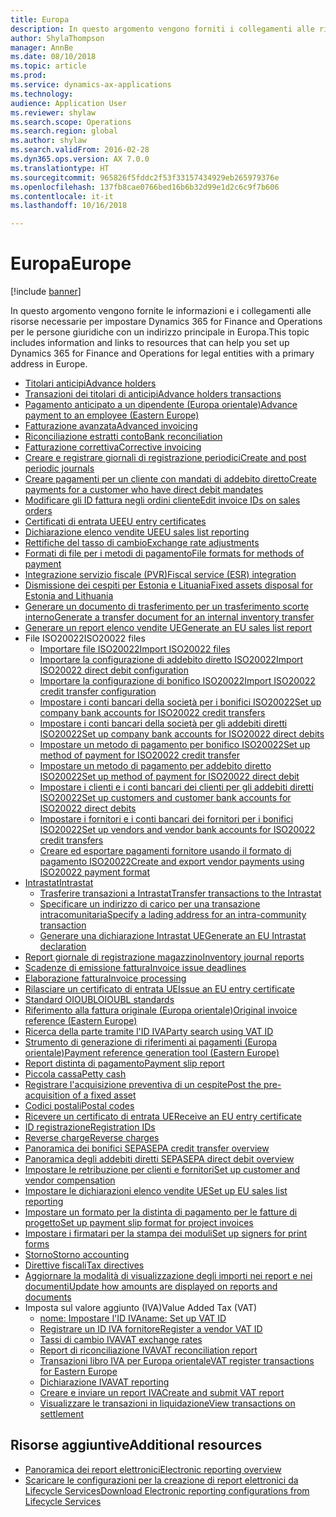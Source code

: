 ```yaml
---
title: Europa
description: In questo argomento vengono forniti i collegamenti alle risorse della documentazione di Microsoft Dynamics 365 for Finance and Operations per l'Europa.
author: ShylaThompson
manager: AnnBe
ms.date: 08/10/2018
ms.topic: article
ms.prod: 
ms.service: dynamics-ax-applications
ms.technology: 
audience: Application User
ms.reviewer: shylaw
ms.search.scope: Operations
ms.search.region: global
ms.author: shylaw
ms.search.validFrom: 2016-02-28
ms.dyn365.ops.version: AX 7.0.0
ms.translationtype: HT
ms.sourcegitcommit: 965826f5fddc2f53f33157434929eb265979376e
ms.openlocfilehash: 137fb8cae0766bed16b6b32d99e1d2c6c9f7b606
ms.contentlocale: it-it
ms.lasthandoff: 10/16/2018

---
```


# <a name="europe"></a><span data-ttu-id="f1c23-103">Europa</span><span class="sxs-lookup"><span data-stu-id="f1c23-103">Europe</span></span> 

[!include [banner](../includes/banner.md)]

<span data-ttu-id="f1c23-104">In questo argomento vengono fornite le informazioni e i collegamenti alle risorse necessarie per impostare Dynamics 365 for Finance and Operations per le persone giuridiche con un indirizzo principale in Europa.</span><span class="sxs-lookup"><span data-stu-id="f1c23-104">This topic includes information and links to resources that can help you set up Dynamics 365 for Finance and Operations for legal entities with a primary address in Europe.</span></span> 

- [<span data-ttu-id="f1c23-105">Titolari anticipi</span><span class="sxs-lookup"><span data-stu-id="f1c23-105">Advance holders</span></span>](emea-advance-holders.md)
 - [<span data-ttu-id="f1c23-106">Transazioni dei titolari di anticipi</span><span class="sxs-lookup"><span data-stu-id="f1c23-106">Advance holders transactions</span></span>](emea-advance-holders-transactions.md)
 - [<span data-ttu-id="f1c23-107">Pagamento anticipato a un dipendente (Europa orientale)</span><span class="sxs-lookup"><span data-stu-id="f1c23-107">Advance payment to an employee (Eastern Europe)</span></span>](tasks/advance-payment-employee.md)
- [<span data-ttu-id="f1c23-108">Fatturazione avanzata</span><span class="sxs-lookup"><span data-stu-id="f1c23-108">Advanced invoicing</span></span>](emea-advance-invoice.md)
- [<span data-ttu-id="f1c23-109">Riconciliazione estratti conto</span><span class="sxs-lookup"><span data-stu-id="f1c23-109">Bank reconciliation</span></span>](emea-bank-reconciliation.md)
- [<span data-ttu-id="f1c23-110">Fatturazione correttiva</span><span class="sxs-lookup"><span data-stu-id="f1c23-110">Corrective invoicing</span></span>](emea-corrective-invoice.md)
- [<span data-ttu-id="f1c23-111">Creare e registrare giornali di registrazione periodici</span><span class="sxs-lookup"><span data-stu-id="f1c23-111">Create and post periodic journals</span></span>](emea-create-post-periodic-journals.md)
- [<span data-ttu-id="f1c23-112">Creare pagamenti per un cliente con mandati di addebito diretto</span><span class="sxs-lookup"><span data-stu-id="f1c23-112">Create payments for a customer who have direct debit mandates</span></span>](tasks/create-payments-customers-who-have-direct-debit-mandates.md)
- [<span data-ttu-id="f1c23-113">Modificare gli ID fattura negli ordini cliente</span><span class="sxs-lookup"><span data-stu-id="f1c23-113">Edit invoice IDs on sales orders</span></span>](emea-edit-invoice-id-sales-orders.md)
- [<span data-ttu-id="f1c23-114">Certificati di entrata UE</span><span class="sxs-lookup"><span data-stu-id="f1c23-114">EU entry certificates</span></span>](emea-entry-certificates.md)
- [<span data-ttu-id="f1c23-115">Dichiarazione elenco vendite UE</span><span class="sxs-lookup"><span data-stu-id="f1c23-115">EU sales list reporting</span></span>](emea-eu-sales-list.md)
- [<span data-ttu-id="f1c23-116">Rettifiche del tasso di cambio</span><span class="sxs-lookup"><span data-stu-id="f1c23-116">Exchange rate adjustments</span></span>](emea-exchange-rate-adjustments.md)
- [<span data-ttu-id="f1c23-117">Formati di file per i metodi di pagamento</span><span class="sxs-lookup"><span data-stu-id="f1c23-117">File formats for methods of payment</span></span>](emea-select-file-formats-for-the-method-of-payments.md)
- [<span data-ttu-id="f1c23-118">Integrazione servizio fiscale (PVR)</span><span class="sxs-lookup"><span data-stu-id="f1c23-118">Fiscal service (ESR) integration</span></span>](emea-fiscal-service-integration.md)
- [<span data-ttu-id="f1c23-119">Dismissione dei cespiti per Estonia e Lituania</span><span class="sxs-lookup"><span data-stu-id="f1c23-119">Fixed assets disposal for Estonia and Lithuania</span></span>](emea-credit-note-reverse-fixed-asset-sale.md)
- [<span data-ttu-id="f1c23-120">Generare un documento di trasferimento per un trasferimento scorte interno</span><span class="sxs-lookup"><span data-stu-id="f1c23-120">Generate a transfer document for an internal inventory transfer</span></span>](tasks/transfer-document-internal-inventory-transfer.md)
- [<span data-ttu-id="f1c23-121">Generare un report elenco vendite UE</span><span class="sxs-lookup"><span data-stu-id="f1c23-121">Generate an EU sales list report</span></span>](tasks/eur-00011-eu-sales-list-report.md)
- <span data-ttu-id="f1c23-122">File ISO20022</span><span class="sxs-lookup"><span data-stu-id="f1c23-122">ISO20022 files</span></span>
  - [<span data-ttu-id="f1c23-123">Importare file ISO20022</span><span class="sxs-lookup"><span data-stu-id="f1c23-123">Import ISO20022 files</span></span>](emea-ISO20022-file-formats.md)
  - [<span data-ttu-id="f1c23-124">Importare la configurazione di addebito diretto ISO20022</span><span class="sxs-lookup"><span data-stu-id="f1c23-124">Import ISO20022 direct debit configuration</span></span>](tasks/import-iso20022-direct-debit-configuration.md)
  - [<span data-ttu-id="f1c23-125">Importare la configurazione di bonifico ISO20022</span><span class="sxs-lookup"><span data-stu-id="f1c23-125">Import ISO20022 credit transfer configuration</span></span>](tasks/import-iso20022-credit-transfer-configuration.md)
  - [<span data-ttu-id="f1c23-126">Impostare i conti bancari della società per i bonifici ISO20022</span><span class="sxs-lookup"><span data-stu-id="f1c23-126">Set up company bank accounts for ISO20022 credit transfers</span></span>](tasks/set-up-company-bank-accounts-iso20022-credit-transfers.md)
  - [<span data-ttu-id="f1c23-127">Impostare i conti bancari della società per gli addebiti diretti ISO20022</span><span class="sxs-lookup"><span data-stu-id="f1c23-127">Set up company bank accounts for ISO20022 direct debits</span></span>](tasks/set-up-company-bank-accounts-iso20022-direct-debits.md)
  - [<span data-ttu-id="f1c23-128">Impostare un metodo di pagamento per bonifico ISO20022</span><span class="sxs-lookup"><span data-stu-id="f1c23-128">Set up method of payment for ISO20022 credit transfer</span></span>](tasks/set-up-method-payment-iso20022-credit-transfer.md)
  - [<span data-ttu-id="f1c23-129">Impostare un metodo di pagamento per addebito diretto ISO20022</span><span class="sxs-lookup"><span data-stu-id="f1c23-129">Set up method of payment for ISO20022 direct debit</span></span>](tasks/setup-method-payment-iso20022-direct-debit.md)
  - [<span data-ttu-id="f1c23-130">Impostare i clienti e i conti bancari dei clienti per gli addebiti diretti ISO20022</span><span class="sxs-lookup"><span data-stu-id="f1c23-130">Set up customers and customer bank accounts for ISO20022 direct debits</span></span>](tasks/set-up-bank-accounts-iso20022-direct-debits.md)
  - [<span data-ttu-id="f1c23-131">Impostare i fornitori e i conti bancari dei fornitori per i bonifici ISO20022</span><span class="sxs-lookup"><span data-stu-id="f1c23-131">Set up vendors and vendor bank accounts for ISO20022 credit transfers</span></span>](tasks/set-up-vendor-iso20022-credit-transfers.md)
  - [<span data-ttu-id="f1c23-132">Creare ed esportare pagamenti fornitore usando il formato di pagamento ISO20022</span><span class="sxs-lookup"><span data-stu-id="f1c23-132">Create and export vendor payments using ISO20022 payment format</span></span>](tasks/create-export-vendor-payments-iso20022-payment-format.md)
- [<span data-ttu-id="f1c23-133">Intrastat</span><span class="sxs-lookup"><span data-stu-id="f1c23-133">Intrastat</span></span>](emea-intrastat.md)
  - [<span data-ttu-id="f1c23-134">Trasferire transazioni a Intrastat</span><span class="sxs-lookup"><span data-stu-id="f1c23-134">Transfer transactions to the Intrastat</span></span>](tasks/transfer-transactions-intrastat.md)
  - [<span data-ttu-id="f1c23-135">Specificare un indirizzo di carico per una transazione intracomunitaria</span><span class="sxs-lookup"><span data-stu-id="f1c23-135">Specify a lading address for an intra-community transaction</span></span>](tasks/eur-00002-specify-lading-address-intra-community.md)
  - [<span data-ttu-id="f1c23-136">Generare una dichiarazione Intrastat UE</span><span class="sxs-lookup"><span data-stu-id="f1c23-136">Generate an EU Intrastat declaration</span></span>](tasks/eur-00002-eu-intrastat-declaration.md)
- [<span data-ttu-id="f1c23-137">Report giornale di registrazione magazzino</span><span class="sxs-lookup"><span data-stu-id="f1c23-137">Inventory journal reports</span></span>](emea-set-up-report-inventory-journal-names.md)
- [<span data-ttu-id="f1c23-138">Scadenze di emissione fattura</span><span class="sxs-lookup"><span data-stu-id="f1c23-138">Invoice issue deadlines</span></span>](emea-invoice-issue-deadline.md)
- [<span data-ttu-id="f1c23-139">Elaborazione fattura</span><span class="sxs-lookup"><span data-stu-id="f1c23-139">Invoice processing</span></span>](emea-invoice-processing.md)
- [<span data-ttu-id="f1c23-140">Rilasciare un certificato di entrata UE</span><span class="sxs-lookup"><span data-stu-id="f1c23-140">Issue an EU entry certificate</span></span>](tasks/eur-00012-issue-eu-entry-certificate.md)
- [<span data-ttu-id="f1c23-141">Standard OIOUBL</span><span class="sxs-lookup"><span data-stu-id="f1c23-141">OIOUBL standards</span></span>](emea-oioubl-standards-electronic-invoicing.md)
- [<span data-ttu-id="f1c23-142">Riferimento alla fattura originale (Europa orientale)</span><span class="sxs-lookup"><span data-stu-id="f1c23-142">Original invoice reference (Eastern Europe)</span></span>](tasks/ee-00004-original-invoice-reference.md)
- [<span data-ttu-id="f1c23-143">Ricerca della parte tramite l'ID IVA</span><span class="sxs-lookup"><span data-stu-id="f1c23-143">Party search using VAT ID</span></span>](tasks/eur-00015-party-search-vat-id.md)
- [<span data-ttu-id="f1c23-144">Strumento di generazione di riferimenti ai pagamenti (Europa orientale)</span><span class="sxs-lookup"><span data-stu-id="f1c23-144">Payment reference generation tool (Eastern Europe)</span></span>](tasks/ee-00015-payment-reference-generation-tool.md)
- [<span data-ttu-id="f1c23-145">Report distinta di pagamento</span><span class="sxs-lookup"><span data-stu-id="f1c23-145">Payment slip report</span></span>](emea-eur-payment-slip-report-giro.md)
- [<span data-ttu-id="f1c23-146">Piccola cassa</span><span class="sxs-lookup"><span data-stu-id="f1c23-146">Petty cash</span></span>](emea-petty-cash.md)
- [<span data-ttu-id="f1c23-147">Registrare l'acquisizione preventiva di un cespite</span><span class="sxs-lookup"><span data-stu-id="f1c23-147">Post the pre-acquisition of a fixed asset</span></span>](emea-pre-acquisition-acquisition-fixed-asset.md)
- [<span data-ttu-id="f1c23-148">Codici postali</span><span class="sxs-lookup"><span data-stu-id="f1c23-148">Postal codes</span></span>](emea-import-create-postal-codes-manually.md)
- [<span data-ttu-id="f1c23-149">Ricevere un certificato di entrata UE</span><span class="sxs-lookup"><span data-stu-id="f1c23-149">Receive an EU entry certificate</span></span>](tasks/eur-00012-receive-eu-entry-certificate.md)
- [<span data-ttu-id="f1c23-150">ID registrazione</span><span class="sxs-lookup"><span data-stu-id="f1c23-150">Registration IDs</span></span>](emea-registration-ids.md)
- [<span data-ttu-id="f1c23-151">Reverse charge</span><span class="sxs-lookup"><span data-stu-id="f1c23-151">Reverse charges</span></span>](emea-reverse-charge.md)
- [<span data-ttu-id="f1c23-152">Panoramica dei bonifici SEPA</span><span class="sxs-lookup"><span data-stu-id="f1c23-152">SEPA credit transfer overview</span></span>](../accounts-payable/sepa-credit-transfer.md)
- [<span data-ttu-id="f1c23-153">Panoramica degli addebiti diretti SEPA</span><span class="sxs-lookup"><span data-stu-id="f1c23-153">SEPA direct debit overview</span></span>](../accounts-receivable/sepa-direct-debit-overview.md)
- [<span data-ttu-id="f1c23-154">Impostare le retribuzione per clienti e fornitori</span><span class="sxs-lookup"><span data-stu-id="f1c23-154">Set up customer and vendor compensation</span></span>](emea-compensation-customer-vendor-transactions.md)
- [<span data-ttu-id="f1c23-155">Impostare le dichiarazioni elenco vendite UE</span><span class="sxs-lookup"><span data-stu-id="f1c23-155">Set up EU sales list reporting</span></span>](tasks/eur-00011-eu-sales-list-reporting.md)
- [<span data-ttu-id="f1c23-156">Impostare un formato per la distinta di pagamento per le fatture di progetto</span><span class="sxs-lookup"><span data-stu-id="f1c23-156">Set up payment slip format for project invoices</span></span>](tasks/set-up-payment-slip-format-project-invoices.md)
- [<span data-ttu-id="f1c23-157">Impostare i firmatari per la stampa dei moduli</span><span class="sxs-lookup"><span data-stu-id="f1c23-157">Set up signers for print forms</span></span>](emea-set-up-signers-for-printing-forms.md)
- [<span data-ttu-id="f1c23-158">Storno</span><span class="sxs-lookup"><span data-stu-id="f1c23-158">Storno accounting</span></span>](emea-storno.md)
- [<span data-ttu-id="f1c23-159">Direttive fiscali</span><span class="sxs-lookup"><span data-stu-id="f1c23-159">Tax directives</span></span>](emea-tax-directives.md)
- [<span data-ttu-id="f1c23-160">Aggiornare la modalità di visualizzazione degli importi nei report e nei documenti</span><span class="sxs-lookup"><span data-stu-id="f1c23-160">Update how amounts are displayed on reports and documents</span></span>](emea-amount-printing-forms.md)
- <span data-ttu-id="f1c23-161">Imposta sul valore aggiunto (IVA)</span><span class="sxs-lookup"><span data-stu-id="f1c23-161">Value Added Tax (VAT)</span></span>
  - [<span data-ttu-id="f1c23-162">nome: Impostare l'ID IVA</span><span class="sxs-lookup"><span data-stu-id="f1c23-162">name: Set up VAT ID</span></span>](tasks/eur-00015-vat-id.md)
  - [<span data-ttu-id="f1c23-163">Registrare un ID IVA fornitore</span><span class="sxs-lookup"><span data-stu-id="f1c23-163">Register a vendor VAT ID</span></span>](tasks/eur-00015-registration-vendor-vat-id.md)
  - [<span data-ttu-id="f1c23-164">Tassi di cambio IVA</span><span class="sxs-lookup"><span data-stu-id="f1c23-164">VAT exchange rates</span></span>](emea-vat-exchange-rate.md)
  - [<span data-ttu-id="f1c23-165">Report di riconciliazione IVA</span><span class="sxs-lookup"><span data-stu-id="f1c23-165">VAT reconciliation report</span></span>](tasks/eur-00018-vat-reconciliation-report.md)
  - [<span data-ttu-id="f1c23-166">Transazioni libro IVA per Europa orientale</span><span class="sxs-lookup"><span data-stu-id="f1c23-166">VAT register transactions for Eastern Europe</span></span>](emea-vat-register-transactions.md)
  - [<span data-ttu-id="f1c23-167">Dichiarazione IVA</span><span class="sxs-lookup"><span data-stu-id="f1c23-167">VAT reporting</span></span>](emea-vat-reporting.md)
  - [<span data-ttu-id="f1c23-168">Creare e inviare un report IVA</span><span class="sxs-lookup"><span data-stu-id="f1c23-168">Create and submit VAT report</span></span>](tasks/create-submit-vat-report.md)
  - [<span data-ttu-id="f1c23-169">Visualizzare le transazioni in liquidazione</span><span class="sxs-lookup"><span data-stu-id="f1c23-169">View transactions on settlement</span></span>](emea-transactions-settlement-form.md)

## <a name="additional-resources"></a><span data-ttu-id="f1c23-170">Risorse aggiuntive</span><span class="sxs-lookup"><span data-stu-id="f1c23-170">Additional resources</span></span>

- [<span data-ttu-id="f1c23-171">Panoramica dei report elettronici</span><span class="sxs-lookup"><span data-stu-id="f1c23-171">Electronic reporting overview</span></span>](../../dev-itpro/analytics/general-electronic-reporting.md)
- [<span data-ttu-id="f1c23-172">Scaricare le configurazioni per la creazione di report elettronici da Lifecycle Services</span><span class="sxs-lookup"><span data-stu-id="f1c23-172">Download Electronic reporting configurations from Lifecycle Services</span></span>](../../dev-itpro/analytics/download-electronic-reporting-configuration-lcs.md)


